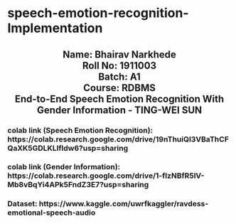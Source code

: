 # speech-emotion-recognition-Implementation

<h2 align="center">
  Name: Bhairav Narkhede<br>
  Roll No: 1911003 <br>
  Batch: A1 <br>
  Course: RDBMS <br>
  End-to-End Speech Emotion Recognition With Gender Information  - TING-WEI SUN <br>

<h3> colab link (Speech Emotion Recognition): https://colab.research.google.com/drive/19nThuiQI3VBaThCFQaXK5GDLKLlfldw6?usp=sharing </h3>
<h3> colab link (Gender Information): https://colab.research.google.com/drive/1-fIzNBfR5lV-Mb8vBqYi4APk5FndZ3E7?usp=sharing </h3>
<h3> Dataset: https://www.kaggle.com/uwrfkaggler/ravdess-emotional-speech-audio </h3> 
</h2>

